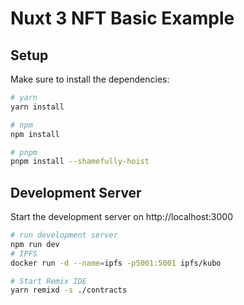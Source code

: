 # Nuxt 3 NFT Basic Example

## Setup

Make sure to install the dependencies:

```bash
# yarn
yarn install

# npm
npm install

# pnpm
pnpm install --shamefully-hoist
```

## Development Server

Start the development server on http://localhost:3000

```bash
# run development server
npm run dev
# IPFS
docker run -d --name=ipfs -p5001:5001 ipfs/kubo

# Start Remix IDE 
yarn remixd -s ./contracts
```